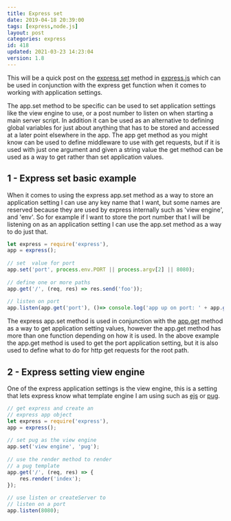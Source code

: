 ```yaml
---
title: Express set
date: 2019-04-18 20:39:00
tags: [express,node.js]
layout: post
categories: express
id: 418
updated: 2021-03-23 14:23:04
version: 1.8
---
```


This will be a quick post on the [express set](https://expressjs.com/en/api.html#app.set) method in [express.js](https://expressjs.com/) which can be used in conjunction with the express get function when it comes to working with application settings. 

The app.set method to be specific can be used to set application settings like the view engine to use, or a post number to listen on when starting a main server script. In addition it can be used as an alternative to defining global variables for just about anything that has to be stored and accessed at a later point elsewhere in the app. The app get method as you might know can be used to define middleware to use with get requests, but if it is used with just one argument and given a string value the get method can be used as a way to get rather than set application values.

<!-- more -->

## 1 - Express set basic example

When it comes to using the express app.set method as a way to store an application setting I can use any key name that I want, but some names are reserved because they are used by express internally such as 'view engine', and 'env'. So for example if I want to store the port number that I will be listening on as an application setting I can use the app.set method as a way to do just that.

```js
let express = require('express'),
app = express();
 
// set  value for port
app.set('port', process.env.PORT || process.argv[2] || 8080);
 
// define one or more paths
app.get('/', (req, res) => res.send('foo'));
 
// listen on port
app.listen(app.get('port'), ()=> console.log('app up on port: ' + app.get('port')));
```

The express app.set method is used in conjunction with the [app.get](/2018/06/20/express-get/) method as a way to get application setting values, however the app.get method has more than one function depending on how it is used. In the above example the app.get method is used to get the port application setting, but it is also used to define what to do for http get requests for the root path.

## 2 - Express setting view engine

One of the express application settings is the view engine, this is a setting that lets express know what template engine I am using such as [ejs](/2018/05/25/express-rendering-with-ejs/) or [pug](/2019/04/16/express-pug/).

```js
// get express and create an
// express app object
let express = require('express'),
app = express();
 
// set pug as the view engine
app.set('view engine', 'pug');
 
// use the render method to render
// a pug template
app.get('/', (req, res) => {
    res.render('index');
});
 
// use listen or createServer to
// listen on a port
app.listen(8080);
```